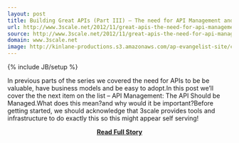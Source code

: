 ```yaml
---
layout: post
title: Building Great APIs (Part III) – The need for API Management and Infrastructure
url: http://www.3scale.net/2012/11/great-apis-the-need-for-api-management-part-iii/
source: http://www.3scale.net/2012/11/great-apis-the-need-for-api-management-part-iii/
domain: www.3scale.net
image: http://kinlane-productions.s3.amazonaws.com/ap-evangelist-site/curated/screenshots/9352_api500_com.png
---
```

{% include JB/setup %}<p>In previous parts of the series we covered the need for APIs to be be valuable, have business models and be easy to adopt.In this post we’ll cover the the next item on the list – API Management:
  The API Should be Managed.What does this mean?and why would it be important?Before getting started, we should acknowledge that 3scale provides tools and infrastructure to do exactly this so this might appear self serving!</p>
<center><p><a href="http://www.3scale.net/2012/11/great-apis-the-need-for-api-management-part-iii/" style='padding:25px; font-sze:18px; font-weight: bold;'>Read Full Story</a></p></center>
